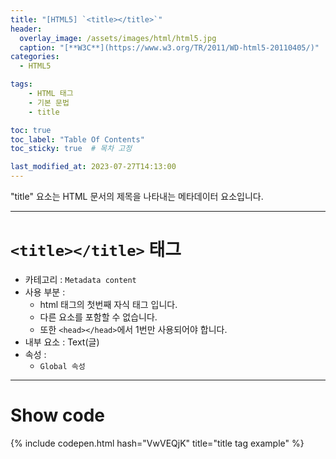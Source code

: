 ```yaml
---
title: "[HTML5] `<title></title>`"
header:
  overlay_image: /assets/images/html/html5.jpg
  caption: "[**W3C**](https://www.w3.org/TR/2011/WD-html5-20110405/)"
categories:
  - HTML5

tags:
    - HTML 태그
    - 기본 문법
    - title

toc: true
toc_label: "Table Of Contents"
toc_sticky: true  # 목차 고정

last_modified_at: 2023-07-27T14:13:00
---
```


"title" 요소는 HTML 문서의 제목을 나타내는 메타데이터 요소입니다. 

---

# `<title></title>` 태그

- 카테고리 : `Metadata content`
- 사용 부분 : 
  - html 태그의 첫번째 자식 태그 입니다. 
  - 다른 요소를 포함할 수 없습니다. 
  - 또한 `<head></head>`에서 1번만 사용되어야 합니다.
- 내부 요소 : Text(글) 
- 속성 : 
  - `Global 속성`

---

# Show code
{% include codepen.html hash="VwVEQjK" title="title tag example" %}